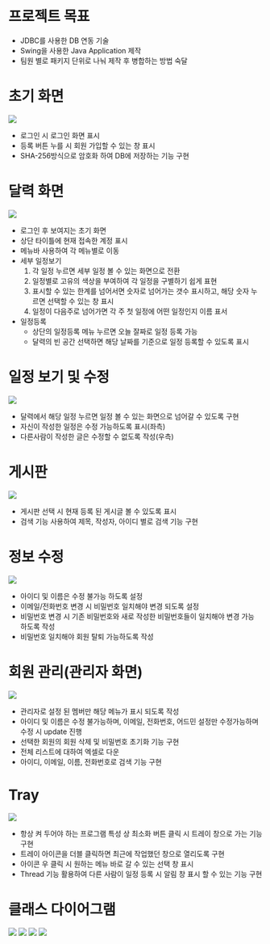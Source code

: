 # 프로젝트 목표
<ul>
  <li>JDBC를 사용한 DB 연동 기술</li>
  <li>Swing을 사용한 Java Application 제작</li>
  <li>팀원 별로 패키지 단위로 나눠 제작 후 병합하는 방법 숙달</li>
</ul>

# 초기 화면
<img src="https://postfiles.pstatic.net/MjAxOTA1MDhfMTY3/MDAxNTU3MjkwNTIwMDI4.sOZeD-C85FjbCqvcQnZsGpXcgv5EBLpKowzQgFhqqq8g.n6x9ghRUeivEe4U0cRqbzgyp41HJwzgHWdOYQq9c7uUg.PNG.younggu1545/%EA%B7%B8%EB%A6%BC22.png?type=w966"/>
<ul>
  <li>로그인 시 로그인 화면 표시</li>
  <li>등록 버튼 누를 시 회원 가입할 수 있는 창 표시</li>
  <li>SHA-256방식으로 암호화 하여 DB에 저장하는 기능 구현</li>
</ul>

# 달력 화면
<img src="https://postfiles.pstatic.net/MjAxOTA1MDhfMTEz/MDAxNTU3MjkwNzk4NTgw.xEI4ic2i_njWaYg0uGmK3LnbXIhkipWOzauBNXr74FQg.thk3Nnt43MAiw5WOnhBJ9VL_98VgDEPkuQNkWv6B5xYg.PNG.younggu1545/%EA%B7%B8%EB%A6%BC23.png?type=w966"/>
<ul>
  <li>로그인 후 보여지는 초기 화면</li>
  <li>상단 타이틀에 현재 접속한 계정 표시</li>
  <li>메뉴바 사용하여 각 메뉴별로 이동</li>
  <li>세부 일정보기
      <ol>
        <li>각 일정 누르면 세부 일정 볼 수 있는 화면으로 전환</li>
        <li>일정별로 고유의 색상을 부여하여 각 일정을 구별하기 쉽게 표현</li>
        <li>표시할 수 있는 한계를 넘어서면 숫자로 넘어가는 갯수 표시하고, 해당 숫자 누르면 선택할 수 있는 창 표시</li>
        <li>일정이 다음주로 넘어가면 각 주 첫 일정에 어떤 일정인지 이름 표서</li>
      </ol>
  </li>
  <li>일정등록
    <ul>
      <li>상단의 일정등록 메뉴 누르면 오늘 잘짜로 일정 등록 가능</li>
      <li>달력의 빈 공간 선택하면 해당 날짜를 기준으로 일정 등록할 수 있도록 표시</li>
    </ul>
  </li>
</ul>

# 일정 보기 및 수정
<img src="https://postfiles.pstatic.net/MjAxOTA1MDhfMTAw/MDAxNTU3MjkyMDYxNjQ5.YkP-KmuaKb2iIOUe_vV7bhEU_81bZ6LEbkNvX5KDV6Ag.8tLBCq2TyHS39jdQSKJSwFmQOKgwlqhsNglo0Uxh9L0g.PNG.younggu1545/%EA%B7%B8%EB%A6%BC24.png?type=w966"/>
<ul>
  <li>달력에서 해당 일정 누르면 일정 볼 수 있는 화면으로 넘어갈 수 있도록 구현</li>
  <li>자신이 작성한 일정은 수정 가능하도록 표시(좌측)</li>
  <li>다른사람이 작성한 글은 수정할 수 없도록 작성(우측)</li>
</ul>

# 게시판
<img src="https://postfiles.pstatic.net/MjAxOTA1MDhfMjAw/MDAxNTU3MjkyMjMwMjA2.DsAso-fQea_nZaj27kiujDpCYnB9lJw-ppB9nn-OscIg.Ia_wCqyq3aPSDObI3h-KS8yuWsGSS6AcgDBuJdcezzYg.PNG.younggu1545/%EA%B7%B8%EB%A6%BC25.png?type=w966"/>
<ul>
  <li>게시판 선택 시 현재 등록 된 게시글 볼 수 있도록 표시</li>
  <li>검색 기능 사용하여 제목, 작성자, 아이디 별로 검색 기능 구현</li>  
</ul>

# 정보 수정
<img src="https://postfiles.pstatic.net/MjAxOTA1MDhfMjM5/MDAxNTU3Mjg4OTY3Nzgw.mGVwMGRBzmSy--PAJ8v_E4I7NlIqX8cSvu1Px-XPsLYg.rj1X9m6D5WykU6epk6DMuCbC8TJpDRAW-Vzi5U5D8ssg.PNG.younggu1545/%EA%B7%B8%EB%A6%BC11.png?type=w966"/>
<ul>
  <li>아이디 및 이름은 수정 불가능 하도록 설정</li>
  <li>이메일/전화번호 변경 시 비밀번호 일치해야 변경 되도록 설정</li>
  <li>비밀번호 변경 시 기존 비밀번호와 새로 작성한 비밀번호들이 일치해야 변경 가능 하도록 작성</li>
  <li>비밀번호 일치해야 회원 탈퇴 가능하도록 작성</li>
</ul>

# 회원 관리(관리자 화면)
<img src="https://postfiles.pstatic.net/MjAxOTA1MDhfNzAg/MDAxNTU3Mjg4OTY4MDcw.HZLWLEKgTltEvrF9t61O9FvNfTS0PDGZc5xmeURnSe0g._PFGiQ4QgWbcGGY0WnsieiEOuQ21IYdHdrOiLwtzdV8g.PNG.younggu1545/%EA%B7%B8%EB%A6%BC13.png?type=w966"/>
<ul>
  <li>관리자로 설정 된 멤버만 해당 메뉴가 표시 되도록 작성</li>
  <li>아이디 및 이름은 수정 불가능하며, 이메일, 전화번호, 어드민 설정만 수정가능하며 수정 시 update 진행</li>
  <li>선택한 회원의 회원 삭제 및 비밀번호 초기화 기능 구현 </li>
  <li>전체 리스트에 대하여 엑셀로 다운 </li>
  <li>아이디, 이메일, 이름, 전화번호로 검색 기능 구현</li>
</ul>

# Tray
<img src="https://postfiles.pstatic.net/MjAxOTA1MDhfMjEw/MDAxNTU3MjkzODE0Njcz.u7fx2oj3W6YF1q24ZpnXhwKFVy6XMHrtiUQz_Kq8zKsg.p13oVMuBmPNyCpr1RyzUEubiYrbtHS8HjLBZenr11owg.PNG.younggu1545/%EA%B7%B8%EB%A6%BC26.png?type=w966"/>
<ul>
  <li>항상 켜 두어야 하는 프로그램 특성 상 최소화 버튼 클릭 시 트레이 창으로 가는 기능 구현</li>
  <li>트레이 아이콘을 더블 클릭하면 최근에 작업했던 창으로 열리도록 구현</li>
  <li>아이콘 우 클릭 시 원하는 메뉴 바로 갈 수 있는 선택 창 표시</li>
  <li>Thread 기능 활용하여 다른 사람이 일정 등록 시 알림 창 표시 할 수 있는 기능 구현</li>
</ul>


# 클래스 다이어그램
<img src="https://postfiles.pstatic.net/MjAxOTA1MDhfMjgz/MDAxNTU3Mjg4OTY4MTUw.1uSDOkAHTwnOSumhQE3AMHasSTqMbl8-4pKvu11-RBEg.7tkssHwJehr-LuULTc5qe66XHC-o1IiRr7Kxq3d8Lvcg.PNG.younggu1545/%EA%B7%B8%EB%A6%BC17.png?type=w966"/>
<img src="https://postfiles.pstatic.net/MjAxOTA1MDhfODMg/MDAxNTU3Mjg4OTY4Mzkx.j2hHwj_DzwXepTh256kfghC0WWKqsQBnTNOdrIxfH5Ig.kNj_aJfxeDauHlfR60nIEe0oqo1D9tM2EX2IghO9H74g.PNG.younggu1545/%EA%B7%B8%EB%A6%BC18.png?type=w966"/>
<img src="https://postfiles.pstatic.net/MjAxOTA1MDhfMzIg/MDAxNTU3Mjg4OTY4Mzg5.v_tiULxwpmFL_IpQZKqxBSrN1iFV9xjTIaWb-wJz_Jog.Z-22JYEv6BNZVDu8L0mqQxyuOsJdlQBTJidFVlQfA_cg.PNG.younggu1545/%EA%B7%B8%EB%A6%BC19.png?type=w966"/>
<img src="https://postfiles.pstatic.net/MjAxOTA1MDhfMjM1/MDAxNTU3Mjg4OTY4Mzcw.p87bfX_stXOj-Rs37HEFVWovwEUWhBWm8UYJs7Vftfsg.g8oK8K-fy-oiusvqzbDc0EkuBtfuQ6P9jOXy1zskyUAg.PNG.younggu1545/%EA%B7%B8%EB%A6%BC20.png?type=w966"/>
